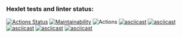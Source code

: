 ### Hexlet tests and linter status:
[![Actions Status](https://github.com/mardarovsky-d/php-project-lvl1/workflows/hexlet-check/badge.svg)](https://github.com/mardarovsky-d/php-project-lvl1/actions)
[![Maintainability](https://api.codeclimate.com/v1/badges/a99a88d28ad37a79dbf6/maintainability)](https://codeclimate.com/github/codeclimate/codeclimate/maintainability)
![Actions](https://github.com/mardarovsky-d/php-project-lvl1/actions/workflows/actions.yml/badge.svg)
[![asciicast](https://asciinema.org/a/SJUzlsgPcDzULuL9vbMGvfj8P.png)](https://asciinema.org/a/SJUzlsgPcDzULuL9vbMGvfj8P)
[![asciicast](https://asciinema.org/a/Xb1JOMUYG3DJbRr4fNAJWoKPb.png)](https://asciinema.org/a/Xb1JOMUYG3DJbRr4fNAJWoKPb)
[![asciicast](https://asciinema.org/a/dldp1oDQVhKWDB4WGHTy07ZnC.png)](https://asciinema.org/a/dldp1oDQVhKWDB4WGHTy07ZnC)
[![asciicast](https://asciinema.org/a/M7G8NXDHzvxjCEr8LI0tNSmbH.png)](https://asciinema.org/a/M7G8NXDHzvxjCEr8LI0tNSmbH)
[![asciicast](https://asciinema.org/a/eDq6wntQLeRfIRQXam8Wo7OfH.png)](https://asciinema.org/a/eDq6wntQLeRfIRQXam8Wo7OfH)
